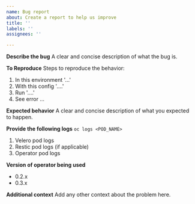 ```yaml
---
name: Bug report
about: Create a report to help us improve
title: ''
labels: ''
assignees: ''

---
```


**Describe the bug**
A clear and concise description of what the bug is.

**To Reproduce**
Steps to reproduce the behavior:
1. In this environment  '...'
2. With this config '....'
3. Run '....'
4. See error ...

**Expected behavior**
A clear and concise description of what you expected to happen.

**Provide the following logs**
`oc logs <POD_NAME>`
1. Velero pod logs
2. Restic pod logs (if applicable)
3. Operator pod logs

**Version of operator being used**
 - 0.2.x 
 - 0.3.x

**Additional context**
Add any other context about the problem here.
